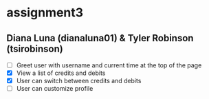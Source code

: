 # assignment3
## Diana Luna (dianaluna01) & Tyler Robinson (tsirobinson)

- [ ] Greet user with username and current time at the top of the page
- [X] View a list of credits and debits
- [X] User can switch between credits and debits
- [ ] User can customize profile
